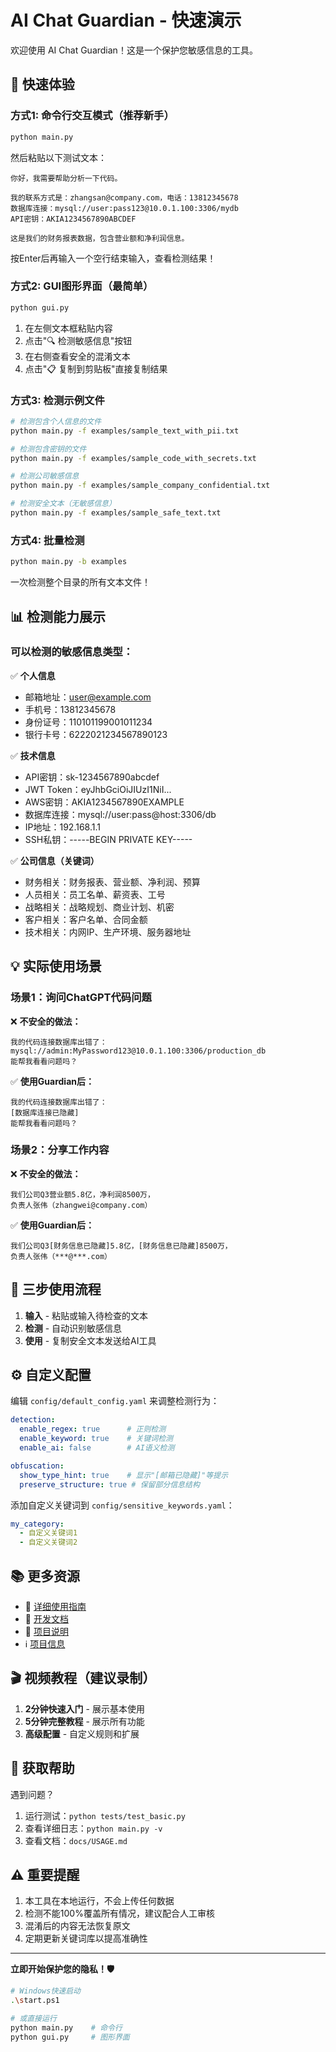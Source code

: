 # AI Chat Guardian - 快速演示

欢迎使用 AI Chat Guardian！这是一个保护您敏感信息的工具。

## 🚀 快速体验

### 方式1: 命令行交互模式（推荐新手）

```bash
python main.py
```

然后粘贴以下测试文本：

```
你好，我需要帮助分析一下代码。

我的联系方式是：zhangsan@company.com，电话：13812345678
数据库连接：mysql://user:pass123@10.0.1.100:3306/mydb
API密钥：AKIA1234567890ABCDEF

这是我们的财务报表数据，包含营业额和净利润信息。
```

按Enter后再输入一个空行结束输入，查看检测结果！

### 方式2: GUI图形界面（最简单）

```bash
python gui.py
```

1. 在左侧文本框粘贴内容
2. 点击"🔍 检测敏感信息"按钮
3. 在右侧查看安全的混淆文本
4. 点击"📋 复制到剪贴板"直接复制结果

### 方式3: 检测示例文件

```bash
# 检测包含个人信息的文件
python main.py -f examples/sample_text_with_pii.txt

# 检测包含密钥的文件
python main.py -f examples/sample_code_with_secrets.txt

# 检测公司敏感信息
python main.py -f examples/sample_company_confidential.txt

# 检测安全文本（无敏感信息）
python main.py -f examples/sample_safe_text.txt
```

### 方式4: 批量检测

```bash
python main.py -b examples
```

一次检测整个目录的所有文本文件！

## 📊 检测能力展示

### 可以检测的敏感信息类型：

✅ **个人信息**
- 邮箱地址：user@example.com
- 手机号：13812345678
- 身份证号：110101199001011234
- 银行卡号：6222021234567890123

✅ **技术信息**
- API密钥：sk-1234567890abcdef
- JWT Token：eyJhbGciOiJIUzI1NiI...
- AWS密钥：AKIA1234567890EXAMPLE
- 数据库连接：mysql://user:pass@host:3306/db
- IP地址：192.168.1.1
- SSH私钥：-----BEGIN PRIVATE KEY-----

✅ **公司信息（关键词）**
- 财务相关：财务报表、营业额、净利润、预算
- 人员相关：员工名单、薪资表、工号
- 战略相关：战略规划、商业计划、机密
- 客户相关：客户名单、合同金额
- 技术相关：内网IP、生产环境、服务器地址

## 💡 实际使用场景

### 场景1：询问ChatGPT代码问题

❌ **不安全的做法：**
```
我的代码连接数据库出错了：
mysql://admin:MyPassword123@10.0.1.100:3306/production_db
能帮我看看问题吗？
```

✅ **使用Guardian后：**
```
我的代码连接数据库出错了：
[数据库连接已隐藏]
能帮我看看问题吗？
```

### 场景2：分享工作内容

❌ **不安全的做法：**
```
我们公司Q3营业额5.8亿，净利润8500万，
负责人张伟（zhangwei@company.com）
```

✅ **使用Guardian后：**
```
我们公司Q3[财务信息已隐藏]5.8亿，[财务信息已隐藏]8500万，
负责人张伟（***@***.com）
```

## 🎯 三步使用流程

1. **输入** - 粘贴或输入待检查的文本
2. **检测** - 自动识别敏感信息
3. **使用** - 复制安全文本发送给AI工具

## ⚙️ 自定义配置

编辑 `config/default_config.yaml` 来调整检测行为：

```yaml
detection:
  enable_regex: true      # 正则检测
  enable_keyword: true    # 关键词检测
  enable_ai: false        # AI语义检测

obfuscation:
  show_type_hint: true    # 显示"[邮箱已隐藏]"等提示
  preserve_structure: true # 保留部分信息结构
```

添加自定义关键词到 `config/sensitive_keywords.yaml`：

```yaml
my_category:
  - 自定义关键词1
  - 自定义关键词2
```

## 📚 更多资源

- 📖 [详细使用指南](docs/USAGE.md)
- 🔧 [开发文档](docs/DEVELOPMENT.md)  
- 📝 [项目说明](README.md)
- ℹ️ [项目信息](PROJECT_INFO.md)

## 🎬 视频教程（建议录制）

1. **2分钟快速入门** - 展示基本使用
2. **5分钟完整教程** - 展示所有功能
3. **高级配置** - 自定义规则和扩展

## 💬 获取帮助

遇到问题？

1. 运行测试：`python tests/test_basic.py`
2. 查看详细日志：`python main.py -v`
3. 查看文档：`docs/USAGE.md`

## ⚠️ 重要提醒

1. 本工具在本地运行，不会上传任何数据
2. 检测不能100%覆盖所有情况，建议配合人工审核
3. 混淆后的内容无法恢复原文
4. 定期更新关键词库以提高准确性

---

**立即开始保护您的隐私！🛡️**

```bash
# Windows快速启动
.\start.ps1

# 或直接运行
python main.py    # 命令行
python gui.py     # 图形界面
```
